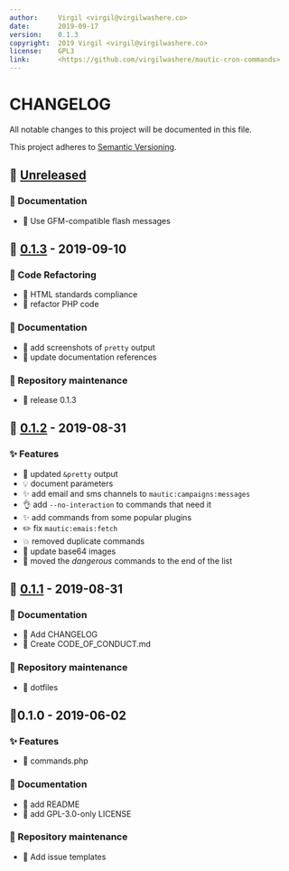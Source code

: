```yaml
---
author:     Virgil <virgil@virgilwashere.co>
date:       2019-09-17
version:    0.1.3
copyright:  2019 Virgil <virgil@virgilwashere.co>
license:    GPL3
link:       <https://github.com/virgilwashere/mautic-cron-commands>
---
```

# CHANGELOG

All notable changes to this project will be documented in this file.

This project adheres to [Semantic Versioning](http://semver.org/spec/v2.0.0.html).

<a name="unreleased"></a>

## 🚧 [Unreleased]

### 📝 Documentation

- :bug: Use GFM-compatible flash messages

<a name="0.1.3"></a>

## 🔖 [0.1.3] - 2019-09-10

### 🎨 Code Refactoring

- :children_crossing: HTML standards compliance
- :hammer: refactor PHP code

### 📝 Documentation

- :lipstick: add screenshots of `pretty` output
- :memo: update documentation references

### 🔨 Repository maintenance

- :bookmark: release 0.1.3

<a name="0.1.2"></a>

## 🔖 [0.1.2] - 2019-08-31

### ✨ Features

- :art: updated `&pretty` output
- :bulb: document parameters
- :sparkles: add email and sms channels to `mautic:campaigns:messages`
- :ok_hand: add `--no-interaction` to commands that need it
- :sparkles: add commands from some popular plugins
- :pencil2: fix `mautic:emais:fetch`
- :boom: removed duplicate commands
- :bento: update base64 images
- :children_crossing: moved the _dangerous_ commands to the end of the list

<a name="0.1.1"></a>

## 🔖 [0.1.1] - 2019-08-31

### 📝 Documentation

- :memo: Add CHANGELOG
- :page_facing_up: Create CODE_OF_CONDUCT.md

### 🔨 Repository maintenance

- :wrench: dotfiles

<a name="0.1.0"></a>

## 🔖0.1.0 - 2019-06-02

### ✨ Features

- :tada: commands.php

### 📝 Documentation

- :memo: add README
- :page_facing_up: add GPL-3.0-only LICENSE

### 🔨 Repository maintenance

- :page_facing_up: Add issue templates

[Unreleased]: <https://github.com/virgilwashere/mautic-cron-commands/compare/0.1.3...HEAD>
[0.1.3]: <https://github.com/virgilwashere/mautic-cron-commands/compare/0.1.2...0.1.3>
[0.1.2]: <https://github.com/virgilwashere/mautic-cron-commands/compare/0.1.1...0.1.2>
[0.1.1]: <https://github.com/virgilwashere/mautic-cron-commands/compare/0.1.0...0.1.1>
